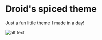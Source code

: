 # Droid's spiced theme
Just a fun little theme I made in a day!

![alt text](https://cdn.discordapp.com/attachments/846889355914117140/1082255597958864906/image.png)
